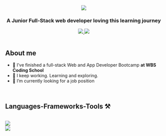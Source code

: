 <h1 align="center"> <img src="https://readme-typing-svg.herokuapp.com?font=Fira+Code&size=30&duration=3000&pause=1000&center=true&repeat=false&random=false&width=435&lines=Hi+there!%F0%9F%91%8B;I'm+Ruth+Cu%C3%A9llar"> </h1>

<h3 align="center">A Junior Full-Stack web developer loving this learning journey</h3>

<div align="center" > 
  <a href="mailto:ruthcllp@gmail.com">
    <img src="https://img.shields.io/badge/Gmail-333333?style=for-the-badge&logo=gmail&logoColor=red" />
  </a>
  <a href="https://www.linkedin.com/in/ruth-cuéllar" target="_blank">
    <img src="https://img.shields.io/badge/LinkedIn-0077B5?style=for-the-badge&logo=linkedin&logoColor=white" target="_blank" />
  </a> <span></span>
 <!-- <a href="www.linkedin.com/in/ruth-cuéllar" target="_blank">
     <img src="https://img.shields.io/badge/Portfolio-FF5722?style=for-the-badge&logo=todoist&logoColor=white" target="_blank" /> 
  </a>
  -->
</div>
<br>

 <h2 > About me </h2>
 
- 🌱 I’ve finished a full-stack Web and App Developer Bootcamp **at WBS Coding School**
- 🔭 I keep working. Learning and exploring. 
- 🤝 I’m currently looking for a job position 
</div>
<br>



 <h2 > Languages-Frameworks-Tools ⚒️</h2>
<br/>
<div >
    <img src="https://skillicons.dev/icons?i=javascript,react,html,css,figma,git" />
  <br>
    <img src="https://skillicons.dev/icons?i=nodejs,express,mongodb,bootstrap,tailwind" /><br>
</div>

<br/>

